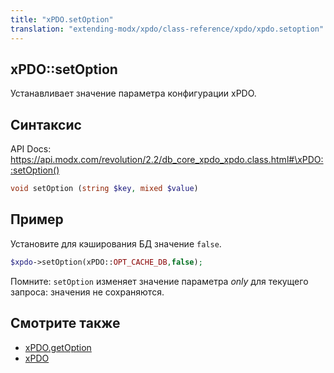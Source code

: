 ```yaml
---
title: "xPDO.setOption"
translation: "extending-modx/xpdo/class-reference/xpdo/xpdo.setoption"
---
```


## xPDO::setOption

Устанавливает значение параметра конфигурации xPDO.

## Синтаксис

API Docs: <https://api.modx.com/revolution/2.2/db_core_xpdo_xpdo.class.html#\xPDO::setOption()>

```php
void setOption (string $key, mixed $value)
```

## Пример

Установите для кэширования БД значение `false`.

```php
$xpdo->setOption(xPDO::OPT_CACHE_DB,false);
```

Помните: `setOption` изменяет значение параметра _only_ для текущего запроса: значения не сохраняются.

## Смотрите также

-   [xPDO.getOption](extending-modx/xpdo/class-reference/xpdo/xpdo.getoption "xPDO.getOption")
-   [xPDO](extending-modx/xpdo "xPDO")
